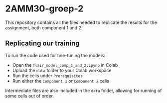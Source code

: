 # 2AMM30-groep-2
This repository contains all the files needed to replicate the results for the assignment, both component 1 and 2.

## Replicating our training
To run the code used for fine-tuning the models:
- Open the `flair_model_comp_1_and_2.ipynb` in Colab
- Upload the `data` folder to your Colab workspace
- Run the cells under `Prerequisites`
- Run either the `Component 1` or `Component 2` cells

Intermediate files are also included in the `data` folder, allowing for running of some cells out of order.
